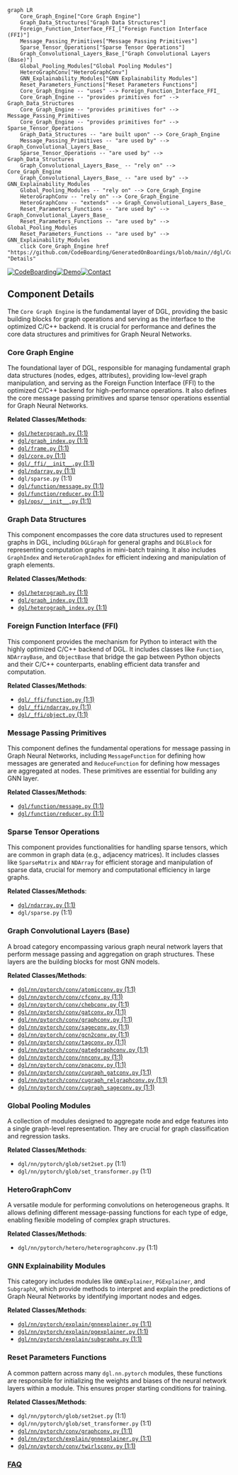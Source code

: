 ```mermaid
graph LR
    Core_Graph_Engine["Core Graph Engine"]
    Graph_Data_Structures["Graph Data Structures"]
    Foreign_Function_Interface_FFI_["Foreign Function Interface (FFI)"]
    Message_Passing_Primitives["Message Passing Primitives"]
    Sparse_Tensor_Operations["Sparse Tensor Operations"]
    Graph_Convolutional_Layers_Base_["Graph Convolutional Layers (Base)"]
    Global_Pooling_Modules["Global Pooling Modules"]
    HeteroGraphConv["HeteroGraphConv"]
    GNN_Explainability_Modules["GNN Explainability Modules"]
    Reset_Parameters_Functions["Reset Parameters Functions"]
    Core_Graph_Engine -- "uses" --> Foreign_Function_Interface_FFI_
    Core_Graph_Engine -- "provides primitives for" --> Graph_Data_Structures
    Core_Graph_Engine -- "provides primitives for" --> Message_Passing_Primitives
    Core_Graph_Engine -- "provides primitives for" --> Sparse_Tensor_Operations
    Graph_Data_Structures -- "are built upon" --> Core_Graph_Engine
    Message_Passing_Primitives -- "are used by" --> Graph_Convolutional_Layers_Base_
    Sparse_Tensor_Operations -- "are used by" --> Graph_Data_Structures
    Graph_Convolutional_Layers_Base_ -- "rely on" --> Core_Graph_Engine
    Graph_Convolutional_Layers_Base_ -- "are used by" --> GNN_Explainability_Modules
    Global_Pooling_Modules -- "rely on" --> Core_Graph_Engine
    HeteroGraphConv -- "rely on" --> Core_Graph_Engine
    HeteroGraphConv -- "extends" --> Graph_Convolutional_Layers_Base_
    Reset_Parameters_Functions -- "are used by" --> Graph_Convolutional_Layers_Base_
    Reset_Parameters_Functions -- "are used by" --> Global_Pooling_Modules
    Reset_Parameters_Functions -- "are used by" --> GNN_Explainability_Modules
    click Core_Graph_Engine href "https://github.com/CodeBoarding/GeneratedOnBoardings/blob/main//dgl/Core_Graph_Engine.md" "Details"
```
[![CodeBoarding](https://img.shields.io/badge/Generated%20by-CodeBoarding-9cf?style=flat-square)](https://github.com/CodeBoarding/GeneratedOnBoardings)[![Demo](https://img.shields.io/badge/Try%20our-Demo-blue?style=flat-square)](https://www.codeboarding.org/demo)[![Contact](https://img.shields.io/badge/Contact%20us%20-%20contact@codeboarding.org-lightgrey?style=flat-square)](mailto:contact@codeboarding.org)

## Component Details

The `Core Graph Engine` is the fundamental layer of DGL, providing the basic building blocks for graph operations and serving as the interface to the optimized C/C++ backend. It is crucial for performance and defines the core data structures and primitives for Graph Neural Networks.

### Core Graph Engine
The foundational layer of DGL, responsible for managing fundamental graph data structures (nodes, edges, attributes), providing low-level graph manipulation, and serving as the Foreign Function Interface (FFI) to the optimized C/C++ backend for high-performance operations. It also defines the core message passing primitives and sparse tensor operations essential for Graph Neural Networks.


**Related Classes/Methods**:

- <a href="https://github.com/dmlc/dgl/blob/master/python/dgl/heterograph.py#L1-L1" target="_blank" rel="noopener noreferrer">`dgl/heterograph.py` (1:1)</a>
- <a href="https://github.com/dmlc/dgl/blob/master/python/dgl/graph_index.py#L1-L1" target="_blank" rel="noopener noreferrer">`dgl/graph_index.py` (1:1)</a>
- <a href="https://github.com/dmlc/dgl/blob/master/python/dgl/frame.py#L1-L1" target="_blank" rel="noopener noreferrer">`dgl/frame.py` (1:1)</a>
- <a href="https://github.com/dmlc/dgl/blob/master/python/dgl/core.py#L1-L1" target="_blank" rel="noopener noreferrer">`dgl/core.py` (1:1)</a>
- <a href="https://github.com/dmlc/dgl/blob/master/python/dgl/_ffi/__init__.py#L1-L1" target="_blank" rel="noopener noreferrer">`dgl/_ffi/__init__.py` (1:1)</a>
- <a href="https://github.com/dmlc/dgl/blob/master/python/dgl/ndarray.py#L1-L1" target="_blank" rel="noopener noreferrer">`dgl/ndarray.py` (1:1)</a>
- `dgl/sparse.py` (1:1)
- <a href="https://github.com/dmlc/dgl/blob/master/python/dgl/function/message.py#L1-L1" target="_blank" rel="noopener noreferrer">`dgl/function/message.py` (1:1)</a>
- <a href="https://github.com/dmlc/dgl/blob/master/python/dgl/function/reducer.py#L1-L1" target="_blank" rel="noopener noreferrer">`dgl/function/reducer.py` (1:1)</a>
- <a href="https://github.com/dmlc/dgl/blob/master/python/dgl/ops/__init__.py#L1-L1" target="_blank" rel="noopener noreferrer">`dgl/ops/__init__.py` (1:1)</a>


### Graph Data Structures
This component encompasses the core data structures used to represent graphs in DGL, including `DGLGraph` for general graphs and `DGLBlock` for representing computation graphs in mini-batch training. It also includes `GraphIndex` and `HeteroGraphIndex` for efficient indexing and manipulation of graph elements.


**Related Classes/Methods**:

- <a href="https://github.com/dmlc/dgl/blob/master/python/dgl/heterograph.py#L1-L1" target="_blank" rel="noopener noreferrer">`dgl/heterograph.py` (1:1)</a>
- <a href="https://github.com/dmlc/dgl/blob/master/python/dgl/graph_index.py#L1-L1" target="_blank" rel="noopener noreferrer">`dgl/graph_index.py` (1:1)</a>
- <a href="https://github.com/dmlc/dgl/blob/master/python/dgl/heterograph_index.py#L1-L1" target="_blank" rel="noopener noreferrer">`dgl/heterograph_index.py` (1:1)</a>


### Foreign Function Interface (FFI)
This component provides the mechanism for Python to interact with the highly optimized C/C++ backend of DGL. It includes classes like `Function`, `NDArrayBase`, and `ObjectBase` that bridge the gap between Python objects and their C/C++ counterparts, enabling efficient data transfer and computation.


**Related Classes/Methods**:

- <a href="https://github.com/dmlc/dgl/blob/master/python/dgl/_ffi/function.py#L1-L1" target="_blank" rel="noopener noreferrer">`dgl/_ffi/function.py` (1:1)</a>
- <a href="https://github.com/dmlc/dgl/blob/master/python/dgl/_ffi/ndarray.py#L1-L1" target="_blank" rel="noopener noreferrer">`dgl/_ffi/ndarray.py` (1:1)</a>
- <a href="https://github.com/dmlc/dgl/blob/master/python/dgl/_ffi/object.py#L1-L1" target="_blank" rel="noopener noreferrer">`dgl/_ffi/object.py` (1:1)</a>


### Message Passing Primitives
This component defines the fundamental operations for message passing in Graph Neural Networks, including `MessageFunction` for defining how messages are generated and `ReduceFunction` for defining how messages are aggregated at nodes. These primitives are essential for building any GNN layer.


**Related Classes/Methods**:

- <a href="https://github.com/dmlc/dgl/blob/master/python/dgl/function/message.py#L1-L1" target="_blank" rel="noopener noreferrer">`dgl/function/message.py` (1:1)</a>
- <a href="https://github.com/dmlc/dgl/blob/master/python/dgl/function/reducer.py#L1-L1" target="_blank" rel="noopener noreferrer">`dgl/function/reducer.py` (1:1)</a>


### Sparse Tensor Operations
This component provides functionalities for handling sparse tensors, which are common in graph data (e.g., adjacency matrices). It includes classes like `SparseMatrix` and `NDArray` for efficient storage and manipulation of sparse data, crucial for memory and computational efficiency in large graphs.


**Related Classes/Methods**:

- <a href="https://github.com/dmlc/dgl/blob/master/python/dgl/ndarray.py#L1-L1" target="_blank" rel="noopener noreferrer">`dgl/ndarray.py` (1:1)</a>
- `dgl/sparse.py` (1:1)


### Graph Convolutional Layers (Base)
A broad category encompassing various graph neural network layers that perform message passing and aggregation on graph structures. These layers are the building blocks for most GNN models.


**Related Classes/Methods**:

- <a href="https://github.com/dmlc/dgl/blob/master/python/dgl/nn/pytorch/conv/atomicconv.py#L1-L1" target="_blank" rel="noopener noreferrer">`dgl/nn/pytorch/conv/atomicconv.py` (1:1)</a>
- <a href="https://github.com/dmlc/dgl/blob/master/python/dgl/nn/pytorch/conv/cfconv.py#L1-L1" target="_blank" rel="noopener noreferrer">`dgl/nn/pytorch/conv/cfconv.py` (1:1)</a>
- <a href="https://github.com/dmlc/dgl/blob/master/python/dgl/nn/pytorch/conv/chebconv.py#L1-L1" target="_blank" rel="noopener noreferrer">`dgl/nn/pytorch/conv/chebconv.py` (1:1)</a>
- <a href="https://github.com/dmlc/dgl/blob/master/python/dgl/nn/pytorch/conv/gatconv.py#L1-L1" target="_blank" rel="noopener noreferrer">`dgl/nn/pytorch/conv/gatconv.py` (1:1)</a>
- <a href="https://github.com/dmlc/dgl/blob/master/python/dgl/nn/pytorch/conv/graphconv.py#L1-L1" target="_blank" rel="noopener noreferrer">`dgl/nn/pytorch/conv/graphconv.py` (1:1)</a>
- <a href="https://github.com/dmlc/dgl/blob/master/python/dgl/nn/pytorch/conv/sageconv.py#L1-L1" target="_blank" rel="noopener noreferrer">`dgl/nn/pytorch/conv/sageconv.py` (1:1)</a>
- <a href="https://github.com/dmlc/dgl/blob/master/python/dgl/nn/pytorch/conv/gcn2conv.py#L1-L1" target="_blank" rel="noopener noreferrer">`dgl/nn/pytorch/conv/gcn2conv.py` (1:1)</a>
- <a href="https://github.com/dmlc/dgl/blob/master/python/dgl/nn/pytorch/conv/tagconv.py#L1-L1" target="_blank" rel="noopener noreferrer">`dgl/nn/pytorch/conv/tagconv.py` (1:1)</a>
- <a href="https://github.com/dmlc/dgl/blob/master/python/dgl/nn/pytorch/conv/gatedgraphconv.py#L1-L1" target="_blank" rel="noopener noreferrer">`dgl/nn/pytorch/conv/gatedgraphconv.py` (1:1)</a>
- <a href="https://github.com/dmlc/dgl/blob/master/python/dgl/nn/pytorch/conv/nnconv.py#L1-L1" target="_blank" rel="noopener noreferrer">`dgl/nn/pytorch/conv/nnconv.py` (1:1)</a>
- <a href="https://github.com/dmlc/dgl/blob/master/python/dgl/nn/pytorch/conv/pnaconv.py#L1-L1" target="_blank" rel="noopener noreferrer">`dgl/nn/pytorch/conv/pnaconv.py` (1:1)</a>
- <a href="https://github.com/dmlc/dgl/blob/master/python/dgl/nn/pytorch/conv/cugraph_gatconv.py#L1-L1" target="_blank" rel="noopener noreferrer">`dgl/nn/pytorch/conv/cugraph_gatconv.py` (1:1)</a>
- <a href="https://github.com/dmlc/dgl/blob/master/python/dgl/nn/pytorch/conv/cugraph_relgraphconv.py#L1-L1" target="_blank" rel="noopener noreferrer">`dgl/nn/pytorch/conv/cugraph_relgraphconv.py` (1:1)</a>
- <a href="https://github.com/dmlc/dgl/blob/master/python/dgl/nn/pytorch/conv/cugraph_sageconv.py#L1-L1" target="_blank" rel="noopener noreferrer">`dgl/nn/pytorch/conv/cugraph_sageconv.py` (1:1)</a>


### Global Pooling Modules
A collection of modules designed to aggregate node and edge features into a single graph-level representation. They are crucial for graph classification and regression tasks.


**Related Classes/Methods**:

- `dgl/nn/pytorch/glob/set2set.py` (1:1)
- `dgl/nn/pytorch/glob/set_transformer.py` (1:1)


### HeteroGraphConv
A versatile module for performing convolutions on heterogeneous graphs. It allows defining different message-passing functions for each type of edge, enabling flexible modeling of complex graph structures.


**Related Classes/Methods**:

- `dgl/nn/pytorch/hetero/heterographconv.py` (1:1)


### GNN Explainability Modules
This category includes modules like `GNNExplainer`, `PGExplainer`, and `SubgraphX`, which provide methods to interpret and explain the predictions of Graph Neural Networks by identifying important nodes and edges.


**Related Classes/Methods**:

- <a href="https://github.com/dmlc/dgl/blob/master/python/dgl/nn/pytorch/explain/gnnexplainer.py#L1-L1" target="_blank" rel="noopener noreferrer">`dgl/nn/pytorch/explain/gnnexplainer.py` (1:1)</a>
- <a href="https://github.com/dmlc/dgl/blob/master/python/dgl/nn/pytorch/explain/pgexplainer.py#L1-L1" target="_blank" rel="noopener noreferrer">`dgl/nn/pytorch/explain/pgexplainer.py` (1:1)</a>
- <a href="https://github.com/dmlc/dgl/blob/master/python/dgl/nn/pytorch/explain/subgraphx.py#L1-L1" target="_blank" rel="noopener noreferrer">`dgl/nn/pytorch/explain/subgraphx.py` (1:1)</a>


### Reset Parameters Functions
A common pattern across many `dgl.nn.pytorch` modules, these functions are responsible for initializing the weights and biases of the neural network layers within a module. This ensures proper starting conditions for training.


**Related Classes/Methods**:

- `dgl/nn/pytorch/glob/set2set.py` (1:1)
- `dgl/nn/pytorch/glob/set_transformer.py` (1:1)
- <a href="https://github.com/dmlc/dgl/blob/master/python/dgl/nn/pytorch/conv/graphconv.py#L1-L1" target="_blank" rel="noopener noreferrer">`dgl/nn/pytorch/conv/graphconv.py` (1:1)</a>
- <a href="https://github.com/dmlc/dgl/blob/master/python/dgl/nn/pytorch/explain/gnnexplainer.py#L1-L1" target="_blank" rel="noopener noreferrer">`dgl/nn/pytorch/explain/gnnexplainer.py` (1:1)</a>
- <a href="https://github.com/dmlc/dgl/blob/master/python/dgl/nn/pytorch/conv/twirlsconv.py#L1-L1" target="_blank" rel="noopener noreferrer">`dgl/nn/pytorch/conv/twirlsconv.py` (1:1)</a>




### [FAQ](https://github.com/CodeBoarding/GeneratedOnBoardings/tree/main?tab=readme-ov-file#faq)